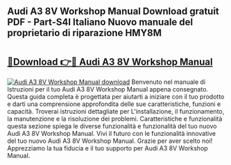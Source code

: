 ## Audi A3 8V Workshop Manual Download gratuit PDF - Part-S4I Italiano Nuovo manuale del proprietario di riparazione HMY8M

# <h2><a href="http://dff135.blite.top/?on=Audi+A3+8V+Workshop+Manual">🔗Download 👉🔴 Audi A3 8V Workshop Manual</a></h2>

[![Audi A3 8V Workshop Manual download](https://i.imgur.com/lujVjoI.png)](http://dff135.blite.top/?on=Audi+A3+8V+Workshop+Manual)
Benvenuto nel manuale di Istruzioni per il tuo Audi A3 8V Workshop Manual appena consegnato. Questa guida completa è progettata per aiutarti a iniziare con il tuo prodotto e darti una comprensione approfondita delle sue caratteristiche, funzioni e capacità. Troverai istruzioni dettagliate per L'installazione, il funzionamento, la manutenzione e la risoluzione dei problemi. Caratteristiche e funzionalità questa sezione spiega le diverse funzionalità e funzionalità del tuo nuovo Audi A3 8V Workshop Manual. Vivi il futuro con le funzionalità innovative del tuo nuovo Audi A3 8V Workshop Manual. Grazie per aver scelto noi! Apprezziamo la tua fiducia e il tuo supporto per Audi A3 8V Workshop Manual.
